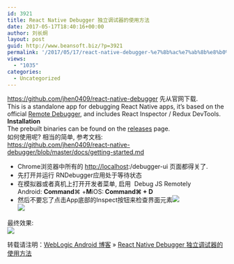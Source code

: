 ```yaml
---
id: 3921
title: React Native Debugger 独立调试器的使用方法
date: 2017-05-17T18:40:16+00:00
author: 刘长炯
layout: post
guid: http://www.beansoft.biz/?p=3921
permalink: '/2017/05/17/react-native-debugger-%e7%8b%ac%e7%ab%8b%e8%b0%83%e8%af%95%e5%99%a8%e7%9a%84%e4%bd%bf%e7%94%a8%e6%96%b9%e6%b3%95/'
views:
  - "1035"
categories:
  - Uncategorized
---
```

</p> 

<div>
  <a href="https://github.com/jhen0409/react-native-debugger">https://github.com/jhen0409/react-native-debugger</a>&nbsp;先从官网下载.
</div>

<div>
  This is a standalone app for debugging React Native apps, it&#8217;s based on the official <a href="https://facebook.github.io/react-native/docs/debugging.html#chrome-developer-tools">Remote Debugger</a>, and includes React Inspector / Redux DevTools.
</div>

<div>
</div>

<div>
  <span style="font-weight: bold;">Installation</span>
</div>

<div>
</div>

<div>
  The prebuilt binaries can be found on the <a href="https://github.com/jhen0409/react-native-debugger/releases">releases</a> page.
</div>

<div>
</div>

<div>
  如何使用呢? 相当的简单, 参考文档:
</div>

<div>
  <a href="https://github.com/jhen0409/react-native-debugger/blob/master/docs/getting-started.md">https://github.com/jhen0409/react-native-debugger/blob/master/docs/getting-started.md</a>
</div>

<div>
</div>

  * Chrome浏览器中所有的&nbsp;[http://localhost](http://localhost/):<port>/debugger-ui 页面都得关了.
  * 先打开并运行 RNDebugger应用处于等待状态
  * 在模拟器或者真机上打开开发者菜单, 启用 &nbsp;Debug JS Remotely  
    Android:&nbsp;<span style="font-weight: bold;">Command</span>⌘ +<span style="font-weight: bold;">M</span>iOS:<span style="font-weight: bold;">&nbsp;</span><span style="font-weight: bold;">Command</span><span style="font-weight: bold;">⌘ +&nbsp;</span><span style="font-weight: bold;">D</span>
  * 然后不要忘了点击App底部的Inspect按钮来检查界面元素<img id="en-media:image/png:8e0c87f9933e434861957bc8a8e050fd:none:none" src="http://www.beansoft.biz/wp-content/uploads/2017/05/2B4174E3-239F-4844-8316-141F55A25C35-3851-000007588ED8C772_file.png" style="" />  
    <img id="en-media:image/png:96cfcdcaa5fcc41d53f08dfd41c97b47" src="evernotecid://4BC453C7-C6D4-416C-BD62-C05C7E1DB0D7/ENNote/p5995?hash=96cfcdcaa5fcc41d53f08dfd41c97b47" />

<div>
  最终效果:
</div>

<div>
  <img src="http://www.beansoft.biz/wp-content/uploads/2017/05/B8727A82-04AE-4BBE-ABB1-DFD80B3FA55D-3851-0000077003544D44_file.png" style="" />
</div>

<div>
</div>

<div>
</div>

<div>
</div>

<en-clipboard></en-clipboard></body></html>

转载请注明：[WebLogic Android 博客](http://www.beansoft.biz) &raquo; [React Native Debugger 独立调试器的使用方法](http://www.beansoft.biz/2017/05/17/react-native-debugger-%e7%8b%ac%e7%ab%8b%e8%b0%83%e8%af%95%e5%99%a8%e7%9a%84%e4%bd%bf%e7%94%a8%e6%96%b9%e6%b3%95/)